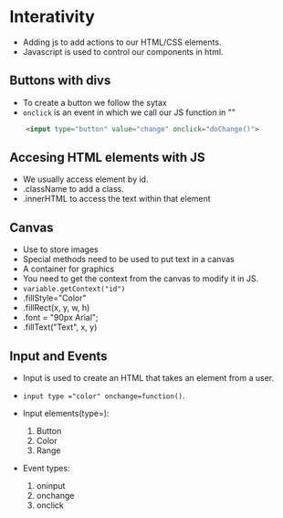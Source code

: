 # Interativity

- Adding js to add actions to our HTML/CSS elements.
- Javascript is used to control our components in html.

## Buttons with divs

- To create a button we follow the sytax
- `onclick` is an event in which we call our JS function in ""

```HTML
    <input type="button" value="change" onclick="doChange()">

```

## Accesing HTML elements with JS

- We usually access element by id.
- .className to add a class.
- .innerHTML to access the text within that element

## Canvas

- Use to store images
- Special methods need to be used to put text in a canvas
- A container for graphics
- You need to get the context from the canvas to modify it in JS.
- `variable.getContext("id")`
- .fillStyle="Color"
- .fillRect(x, y, w, h)
- .font = "90px Arial";
- .fillText("Text", x, y)

## Input and Events

- Input is used to create an HTML that takes an element from a user.
- `input type ="color" onchange=function()`.
- Input elements(type=): 

    1. Button
    2. Color
    3. Range
- Event types:

    1. oninput
    2. onchange
    3. onclick
